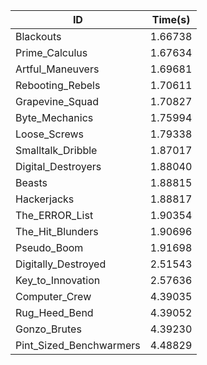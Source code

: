 |ID|Time(s)|
|-|-|
|Blackouts|1.66738|
|Prime_Calculus|1.67634|
|Artful_Maneuvers|1.69681|
|Rebooting_Rebels|1.70611|
|Grapevine_Squad|1.70827|
|Byte_Mechanics|1.75994|
|Loose_Screws|1.79338|
|Smalltalk_Dribble|1.87017|
|Digital_Destroyers|1.88040|
|Beasts|1.88815|
|Hackerjacks|1.88817|
|The_ERROR_List|1.90354|
|The_Hit_Blunders|1.90696|
|Pseudo_Boom|1.91698|
|Digitally_Destroyed|2.51543|
|Key_to_Innovation|2.57636|
|Computer_Crew|4.39035|
|Rug_Heed_Bend|4.39052|
|Gonzo_Brutes|4.39230|
|Pint_Sized_Benchwarmers|4.48829|
